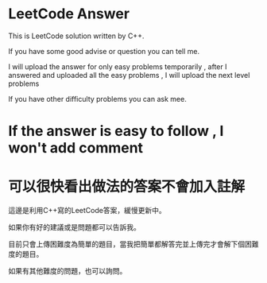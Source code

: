 # LeetCode Answer

 This is LeetCode solution written by C++.
 
 If you have some good advise or question you can tell me.
 
 I will upload the answer for only easy problems temporarily , after I answered and uploaded all the easy problems , I will upload the next level problems 

 If you have other difficulty problems you can ask mee.
 # If the answer is easy to follow , I won't add comment
 # 可以很快看出做法的答案不會加入註解
 這邊是利用C++寫的LeetCode答案，緩慢更新中。
 

 如果你有好的建議或是問題都可以告訴我。
 
 目前只會上傳困難度為簡單的題目，當我把簡單都解答完並上傳完才會解下個困難度的題目。

 如果有其他難度的問題，也可以詢問。
